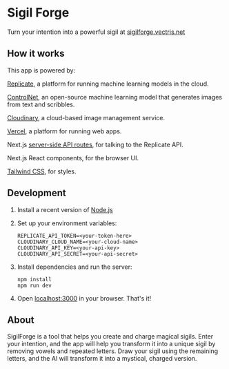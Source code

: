 # Sigil Forge

Turn your intention into a powerful sigil at [sigilforge.vectris.net](https://sigilforge.vectris.net)

## How it works

This app is powered by:

[Replicate](https://replicate.com/), a platform for running machine learning models in the cloud.

[ControlNet](https://replicate.com/jagilley/controlnet-scribble), an open-source machine learning model that generates images from text and scribbles.

[Cloudinary](https://cloudinary.com/), a cloud-based image management service.

[Vercel](https://vercel.com/), a platform for running web apps.

Next.js [server-side API routes](pages/api), for talking to the Replicate API.

Next.js React components, for the browser UI.

[Tailwind CSS](https://tailwindcss.com/), for styles.

## Development

1. Install a recent version of [Node.js](https://nodejs.org/)

2. Set up your environment variables:
   ```
   REPLICATE_API_TOKEN=<your-token-here>
   CLOUDINARY_CLOUD_NAME=<your-cloud-name>
   CLOUDINARY_API_KEY=<your-api-key>
   CLOUDINARY_API_SECRET=<your-api-secret>
   ```

3. Install dependencies and run the server:
   ```
   npm install
   npm run dev
   ```

4. Open [localhost:3000](http://localhost:3000) in your browser. That's it!

## About

SigilForge is a tool that helps you create and charge magical sigils. Enter your intention, and the app will help you transform it into a unique sigil by removing vowels and repeated letters. Draw your sigil using the remaining letters, and the AI will transform it into a mystical, charged version.